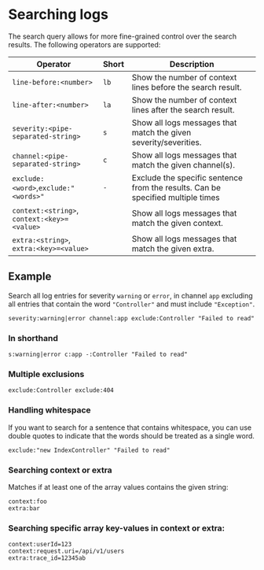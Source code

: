 # Searching logs

The search query allows for more fine-grained control over the search results. The following operators are supported:

| Operator                                    | Short | Description                                                                     |
|---------------------------------------------|-------|---------------------------------------------------------------------------------|
| `line-before:<number>`                      | `lb`  | Show the number of context lines before the search result.                      | 
| `line-after:<number>`                       | `la`  | Show the number of context lines after the search result.                       | 
| `severity:<pipe-separated-string>`          | `s`   | Show all logs messages that match the given severity/severities.                |
| `channel:<pipe-separated-string>`           | `c`   | Show all logs messages that match the given channel(s).                         |
| `exclude:<word>`,`exclude:"<words>"`        | `-`   | Exclude the specific sentence from the results. Can be specified multiple times |
| `context:<string>`, `context:<key>=<value>` |       | Show all logs messages that match the given context.                            |
| `extra:<string>`, `extra:<key>=<value>`     |       | Show all logs messages that match the given extra.                              |

## Example

Search all log entries for severity `warning` or `error`, in channel `app`
excluding all entries that contain the word `"Controller"` and must include `"Exception"`.

```text
severity:warning|error channel:app exclude:Controller "Failed to read"
```

### In shorthand

```text
s:warning|error c:app -:Controller "Failed to read"
```

### Multiple exclusions

```text
exclude:Controller exclude:404
```

### Handling whitespace

If you want to search for a sentence that contains whitespace, you can use double quotes to indicate that the words should be treated as a single
word.

```text
exclude:"new IndexController" "Failed to read"
```

### Searching context or extra

Matches if at least one of the array values contains the given string:
```text
context:foo
extra:bar
```

### Searching specific array key-values in context or extra:
```text 
context:userId=123
context:request.uri=/api/v1/users
extra:trace_id=12345ab
```
